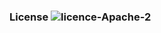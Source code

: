 ### License  <img src="https://img.shields.io/badge/licence-Apache%202-yellowgreen" alt="licence-Apache-2"></a>
